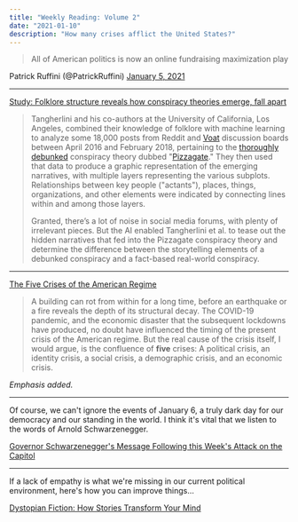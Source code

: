 ```yaml
---
title: "Weekly Reading: Volume 2"
date: "2021-01-10"
description: "How many crises afflict the United States?"
---
```


> All of American politics is now an online fundraising maximization play

 Patrick Ruffini (@PatrickRuffini) [January 5, 2021](https://twitter.com/PatrickRuffini/status/1346494229254696966)

- - -

[Study: Folklore structure reveals how conspiracy theories emerge, fall apart](https://arstechnica.com/science/2021/01/study-folklore-structure-reveals-how-conspiracy-theories-emerge-fall-apart/)

> Tangherlini and his co-authors at the University of California, Los Angeles, combined their knowledge of folklore with machine learning to analyze some 18,000 posts from Reddit and [Voat](https://en.wikipedia.org/wiki/Voat) discussion boards between April 2016 and February 2018, pertaining to the [thoroughly debunked](https://www.nytimes.com/interactive/2016/12/10/business/media/pizzagate.html) conspiracy theory dubbed "[Pizzagate](https://en.wikipedia.org/wiki/Pizzagate_conspiracy_theory)." They then used that data to produce a graphic representation of the emerging narratives, with multiple layers representing the various subplots. Relationships between key people ("actants"), places, things, organizations, and other elements were indicated by connecting lines within and among those layers.
>
> Granted, there’s a lot of noise in social media forums, with plenty of irrelevant pieces. But the AI enabled Tangherlini et al. to tease out the hidden narratives that fed into the Pizzagate conspiracy theory and determine the difference between the storytelling elements of a debunked conspiracy and a fact-based real-world conspiracy.

- - -

[The Five Crises of the American Regime](https://www.tabletmag.com/sections/news/articles/american-crises-capitol-assault)

> A building can rot from within for a long time, before an earthquake or a fire reveals the depth of its structural decay. The COVID-19 pandemic, and the economic disaster that the subsequent lockdowns have produced, no doubt have influenced the timing of the present crisis of the American regime. But the real cause of the crisis itself, I would argue, is the confluence of **five** crises: A political crisis, an identity crisis, a social crisis, a demographic crisis, and an economic crisis.

*Emphasis added.*

- - -

Of course, we can't ignore the events of January 6, a truly dark day for our democracy and our standing in the world. I think it's vital that we listen to the words of Arnold Schwarzenegger.

[Governor Schwarzenegger's Message Following this Week's Attack on the Capitol](https://youtu.be/x_P-0I6sAck)

- - -

If a lack of empathy is what we're missing in our current political environment, here's how you can improve things...

[Dystopian Fiction: How Stories Transform Your Mind](https://youtu.be/4K-_ccYsBI0)
